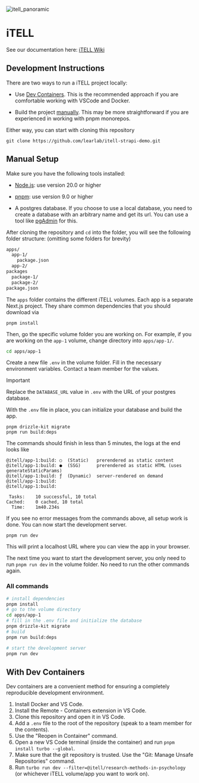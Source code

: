 ![itell_panoramic](https://github.com/user-attachments/assets/97897488-c989-4856-98b6-62abb33985b9)

# iTELL

See our documentation here: [iTELL Wiki](https://github.com/learlab/itell-strapi-demo/wiki)

## Development Instructions

There are two ways to run a iTELL project locally:

- Use [Dev Containers](#with-dev-containers). This is the recommended approach if you are comfortable working with VSCode and Docker.

- Build the project [manually](#manual-setup). This may be more straightforward if you are experienced in working with pnpm monorepos.

Either way, you can start with cloning this repository

```
git clone https://github.com/learlab/itell-strapi-demo.git
```

## Manual Setup

Make sure you have the following tools installed:

- [Node.js](https://nodejs.org/en/download/): use version 20.0 or higher

- [pnpm](https://pnpm.io/installation): use version 9.0 or higher

- A postgres database. If you choose to use a local database, you need to create a database with an arbitrary name and get its url. You can use a tool like [pgAdmin](https://www.pgadmin.org/) for this.

After cloning the repository and `cd` into the folder, you will see the following folder structure: (omitting some folders for brevity)

```bash
apps/
  app-1/
    package.json
  app-2/
packages
  package-1/
  package-2/
package.json
```

The `apps` folder contains the different iTELL volumes. Each app is a separate Next.js project. They share common dependencies that you should download via

```
pnpm install
```

Then, go the specific volume folder you are working on. For example, if you are working on the `app-1` volume, change directory into `apps/app-1/`.

```bash
cd apps/app-1
```

Create a new file `.env` in the volume folder. Fill in the necessary environment variables. Contact a team member for the values.

> [!IMPORTANT]
> Replace the `DATABASE_URL` value in `.env` with the URL of your postgres database.

With the `.env` file in place, you can initialize your database and build the app.

```
pnpm drizzle-kit migrate
pnpm run build:deps
```

The commands should finish in less than 5 minutes, the logs at the end looks like

```
@itell/app-1:build: ○  (Static)   prerendered as static content
@itell/app-1:build: ●  (SSG)      prerendered as static HTML (uses generateStaticParams)
@itell/app-1:build: ƒ  (Dynamic)  server-rendered on demand
@itell/app-1:build:
@itell/app-1:build:

 Tasks:    10 successful, 10 total
Cached:    0 cached, 10 total
  Time:    1m40.234s
```

If you see no error messages from the commands above, all setup work is done. You can now start the development server.

```
pnpm run dev
```

This will print a localhost URL where you can view the app in your browser.

The next time you want to start the development server, you only need to run `pnpm run dev` in the volume folder. No need to run the other commands again.

### All commands

```bash
# install dependencies
pnpm install
# go to the volume directory
cd apps/app-1
# fill in the .env file and initialize the database
pnpm drizzle-kit migrate
# build
pnpm run build:deps

# start the development server
pnpm run dev
```

## With Dev Containers

Dev containers are a convenient method for ensuring a completely reproducible development environment.

1. Install Docker and VS Code.
2. Install the Remote - Containers extension in VS Code.
3. Clone this repository and open it in VS Code.
4. Add a `.env` file to the root of the repository (speak to a team member for the contents).
5. Use the "Reopen in Container" command.
6. Open a new VS Code terminal (inside the container) and run `pnpm install turbo --global`.
7. Make sure that the git repository is trusted. Use the "Git: Manage Unsafe Repositories" command.
8. Run `turbo run dev --filter=@itell/research-methods-in-psychology` (or whichever iTELL volume/app you want to work on).
